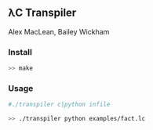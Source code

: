 ## λC Transpiler
Alex MacLean, Bailey Wickham

### Install
```bash
>> make
```

### Usage
```bash
#./transpiler c|python infile

>> ./transpiler python examples/fact.lc
```


